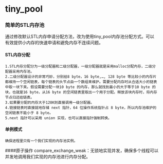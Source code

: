 # tiny_pool
### 简单的STL内存池

  通过修改默认STL内存申请分配方法，改为使用tiny_pool内存池分配方式。可以有效提供小内存的快速申请和避免内存不连续问题。
  #### STL内存分配
    1.STL内存分配分为一级分配器和二级分配器，一级分配器就是采用malloc分配内存，二级分配器采用内存池。
    2.二级分配器设计的非常巧妙，分别给8 byte，16 byte,…, 128 byte 等比较小的内存片都维持一个空闲链表，每个链表的头节点由一个数组来维护。需要分配内存时从合适大小的链表中取一块下来。假设需要分配一块10 byte 的内存，那么就找到最小的大于等于10 byte 的块，也就是16 byte，从16 byte 的空闲链表里取出一个用于分配。释放该块内存时，将内存节点归还给链表。
    3.如果要分配的内存大于128K则直接调用一级分配器。
    4.链接链表时直接就地存储 next 指针，64 位操作系统指针占 8 byte，所以内存池维护的空闲链表不能小于 8 byte。
    5.next 指针可以采用 union 实现，也可以直接指针强制转换。
  #### 单例模式
    确保进程里只有一个我们实现的内存池实例。
  ####原子操作 
    compare_exchange_weak：无锁地实现并发，确保多个线程可以并发地调用我们实现的内存池进行内存分配。
